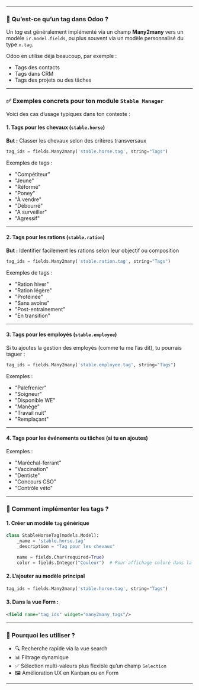 
---

### 🔖 **Qu’est-ce qu’un tag dans Odoo ?**

Un *tag* est généralement implémenté via un champ **Many2many** vers un modèle `ir.model.fields`, ou plus souvent via un modèle personnalisé du type `x.tag`.

Odoo en utilise déjà beaucoup, par exemple :

* Tags des contacts
* Tags dans CRM
* Tags des projets ou des tâches

---

### ✅ **Exemples concrets pour ton module `Stable Manager`**

Voici des cas d’usage typiques dans ton contexte :

#### 1. **Tags pour les chevaux (`stable.horse`)**

**But :** Classer les chevaux selon des critères transversaux

```python
tag_ids = fields.Many2many('stable.horse.tag', string="Tags")
```

Exemples de tags :

* "Compétiteur"
* "Jeune"
* "Réformé"
* "Poney"
* "À vendre"
* "Débourré"
* "A surveiller"
* "Agressif"

---

#### 2. **Tags pour les rations (`stable.ration`)**

**But :** Identifier facilement les rations selon leur objectif ou composition

```python
tag_ids = fields.Many2many('stable.ration.tag', string="Tags")
```

Exemples de tags :

* "Ration hiver"
* "Ration légère"
* "Protéinée"
* "Sans avoine"
* "Post-entrainement"
* "En transition"

---

#### 3. **Tags pour les employés (`stable.employee`)**

Si tu ajoutes la gestion des employés (comme tu me l’as dit), tu pourrais taguer :

```python
tag_ids = fields.Many2many('stable.employee.tag', string="Tags")
```

Exemples :

* "Palefrenier"
* "Soigneur"
* "Disponible WE"
* "Manège"
* "Travail nuit"
* "Remplaçant"

---

#### 4. **Tags pour les événements ou tâches (si tu en ajoutes)**

Exemples :

* "Maréchal-ferrant"
* "Vaccination"
* "Dentiste"
* "Concours CSO"
* "Contrôle véto"

---

### 🔧 **Comment implémenter les tags ?**

#### 1. Créer un modèle `tag` générique

```python
class StableHorseTag(models.Model):
    _name = 'stable.horse.tag'
    _description = "Tag pour les chevaux"

    name = fields.Char(required=True)
    color = fields.Integer("Couleur")  # Pour affichage coloré dans la vue kanban ou form
```

#### 2. L’ajouter au modèle principal

```python
tag_ids = fields.Many2many('stable.horse.tag', string="Tags")
```

#### 3. Dans la vue Form :

```xml
<field name="tag_ids" widget="many2many_tags"/>
```

---

### 🎯 Pourquoi les utiliser ?

* 🔍 Recherche rapide via la vue search
* 📊 Filtrage dynamique
* ✅ Sélection multi-valeurs plus flexible qu’un champ `Selection`
* 🖼️ Amélioration UX en Kanban ou en Form

---

